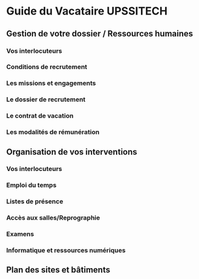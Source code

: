 # Guide du Vacataire UPSSITECH

## Gestion de votre dossier / Ressources humaines
### Vos interlocuteurs

### Conditions de recrutement

### Les missions et engagements

### Le dossier de recrutement

### Le contrat de vacation

### Les modalités de rémunération

## Organisation de vos interventions
### Vos interlocuteurs

### Emploi du temps

### Listes de présence

### Accès aux salles/Reprographie

### Examens

### Informatique et ressources numériques

## Plan des sites et bâtiments
